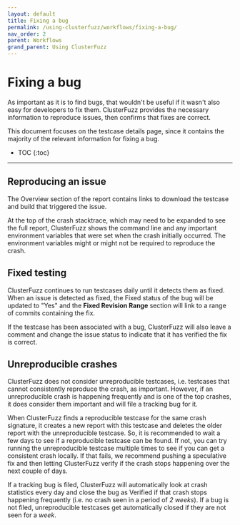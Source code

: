 ```yaml
---
layout: default
title: Fixing a bug
permalink: /using-clusterfuzz/workflows/fixing-a-bug/
nav_order: 2
parent: Workflows
grand_parent: Using ClusterFuzz
---
```


# Fixing a bug

As important as it is to find bugs, that wouldn't be useful if it wasn't also
easy for developers to fix them. ClusterFuzz provides the necessary information
to reproduce issues, then confirms that fixes are correct.

This document focuses on the testcase details page, since it contains the
majority of the relevant information for fixing a bug.

- TOC
{:toc}

---

## Reproducing an issue

The Overview section of the report contains links to download the testcase and
build that triggered the issue.

At the top of the crash stacktrace, which may need to be expanded to see the
full report, ClusterFuzz shows the command line and any important environment
variables that were set when the crash initially occurred. The environment
variables might or might not be required to reproduce the crash.

## Fixed testing

ClusterFuzz continues to run testcases daily until it detects them as fixed.
When an issue is detected as fixed, the Fixed status of the bug will be updated
to "Yes" and the **Fixed Revision Range** section will link to a range of commits
containing the fix.

If the testcase has been associated with a bug, ClusterFuzz will also leave a
comment and change the issue status to indicate that it has verified the fix is
correct.

## Unreproducible crashes

ClusterFuzz does not consider unreproducible testcases, i.e. testcases that cannot
consistently reproduce the crash, as important. However, if an unreproducible
crash is happening frequently and is one of the top crashes, it does consider
them important and will file a tracking bug for it.

When ClusterFuzz finds a reproducible testcase for the same crash signature,
it creates a new report with this testcase and deletes the older report with the
unreproducible testcase. So, it is recommended to wait a few days to see if a
reproducible testcase can be found. If not, you can try running the unreproducible
testcase multiple times to see if you can get a consistent crash locally.
If that fails, we recommend pushing a speculative fix and then letting ClusterFuzz
verify if the crash stops happening over the next couple of days.

If a tracking bug is filed, ClusterFuzz will automatically look at crash statistics
every day and close the bug as Verified if that crash stops happening frequently
(i.e. no crash seen in a period of *2 weeks*). If a bug is not filed,
unreproducible testcases get automatically closed if they are not seen for a *week*.
